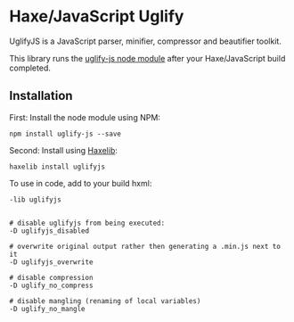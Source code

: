 # Haxe/JavaScript Uglify

UglifyJS is a JavaScript parser, minifier, compressor and beautifier toolkit.

This library runs the [uglify-js node module](https://www.npmjs.com/package/uglify-js) after your Haxe/JavaScript build completed.

## Installation

First: Install the node module using NPM:

```
npm install uglify-js --save
```

Second: Install using [Haxelib](https://lib.haxe.org/p/uglifyjs/):

```
haxelib install uglifyjs
```


To use in code, add to your build hxml:

```
-lib uglifyjs


# disable uglifyjs from being executed:
-D uglifyjs_disabled

# overwrite original output rather then generating a .min.js next to it
-D uglifyjs_overwrite

# disable compression
-D uglify_no_compress

# disable mangling (renaming of local variables)
-D uglify_no_mangle
```
